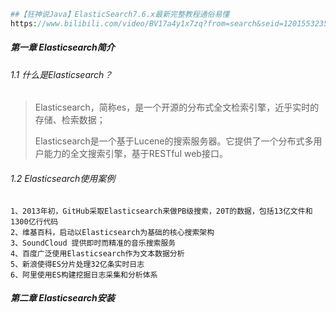 ~~~php
##【狂神说Java】ElasticSearch7.6.x最新完整教程通俗易懂
https://www.bilibili.com/video/BV17a4y1x7zq?from=search&seid=12015532356934620698
~~~



##### 第一章 Elasticsearch简介

###### 1.1 什么是Elasticsearch？

> Elasticsearch，简称es，是一个开源的分布式全文检索引擎，近乎实时的存储、检索数据；
>
> Elasticsearch是一个基于Lucene的搜索服务器。它提供了一个分布式多用户能力的全文搜索引擎，基于RESTful web接口。



###### 1.2 Elasticsearch使用案例

```
1、2013年初，GitHub采取Elasticsearch来做PB级搜索，20T的数据，包括13亿文件和1300亿行代码
2、维基百科，启动以Elasticsearch为基础的核心搜索架构
3、SoundCloud 提供即时而精准的音乐搜索服务
4、百度广泛使用Elasticsearch作为文本数据分析
5、新浪使得ES分片处理32亿条实时日志
6、阿里使用ES构建挖掘日志采集和分析体系
```



##### 第二章 Elasticsearch安装